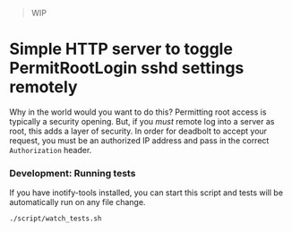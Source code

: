 > WIP

# Simple HTTP server to toggle PermitRootLogin sshd settings remotely

Why in the world would you want to do this?  Permitting root access is typically a security opening.  But, if you _must_ remote log into a server as root, this adds a layer of security. In order for deadbolt to accept your request, you must be an authorized IP address and pass in the correct `Authorization` header.


### Development: Running tests

If you have inotify-tools installed, you can start this script and tests will be automatically run on any file change.
```
./script/watch_tests.sh
```
